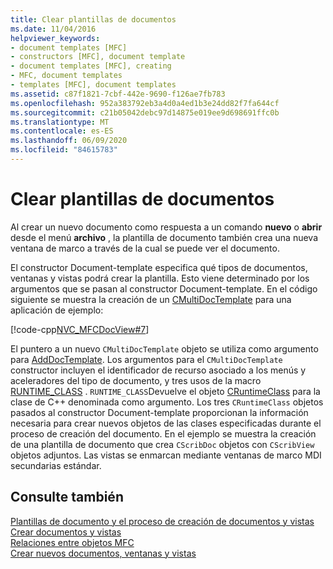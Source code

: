 ```yaml
---
title: Clear plantillas de documentos
ms.date: 11/04/2016
helpviewer_keywords:
- document templates [MFC]
- constructors [MFC], document template
- document templates [MFC], creating
- MFC, document templates
- templates [MFC], document templates
ms.assetid: c87f1821-7cbf-442e-9690-f126ae7fb783
ms.openlocfilehash: 952a383792eb3a4d0a4ed1b3e24dd82f7fa644cf
ms.sourcegitcommit: c21b05042debc97d14875e019ee9d698691ffc0b
ms.translationtype: MT
ms.contentlocale: es-ES
ms.lasthandoff: 06/09/2020
ms.locfileid: "84615783"
---
```

# <a name="document-template-creation"></a>Clear plantillas de documentos

Al crear un nuevo documento como respuesta a un comando **nuevo** o **abrir** desde el menú **archivo** , la plantilla de documento también crea una nueva ventana de marco a través de la cual se puede ver el documento.

El constructor Document-template especifica qué tipos de documentos, ventanas y vistas podrá crear la plantilla. Esto viene determinado por los argumentos que se pasan al constructor Document-template. En el código siguiente se muestra la creación de un [CMultiDocTemplate](reference/cmultidoctemplate-class.md) para una aplicación de ejemplo:

[!code-cpp[NVC_MFCDocView#7](codesnippet/cpp/document-template-creation_1.cpp)]

El puntero a un nuevo `CMultiDocTemplate` objeto se utiliza como argumento para [AddDocTemplate](reference/cwinapp-class.md#adddoctemplate). Los argumentos para el `CMultiDocTemplate` constructor incluyen el identificador de recurso asociado a los menús y aceleradores del tipo de documento, y tres usos de la macro [RUNTIME_CLASS](reference/run-time-object-model-services.md#runtime_class) . `RUNTIME_CLASS`Devuelve el objeto [CRuntimeClass](reference/cruntimeclass-structure.md) para la clase de C++ denominada como argumento. Los tres `CRuntimeClass` objetos pasados al constructor Document-template proporcionan la información necesaria para crear nuevos objetos de las clases especificadas durante el proceso de creación del documento. En el ejemplo se muestra la creación de una plantilla de documento que crea `CScribDoc` objetos con `CScribView` objetos adjuntos. Las vistas se enmarcan mediante ventanas de marco MDI secundarias estándar.

## <a name="see-also"></a>Consulte también

[Plantillas de documento y el proceso de creación de documentos y vistas](document-templates-and-the-document-view-creation-process.md)<br/>
[Crear documentos y vistas](document-view-creation.md)<br/>
[Relaciones entre objetos MFC](relationships-among-mfc-objects.md)<br/>
[Crear nuevos documentos, ventanas y vistas](creating-new-documents-windows-and-views.md)
